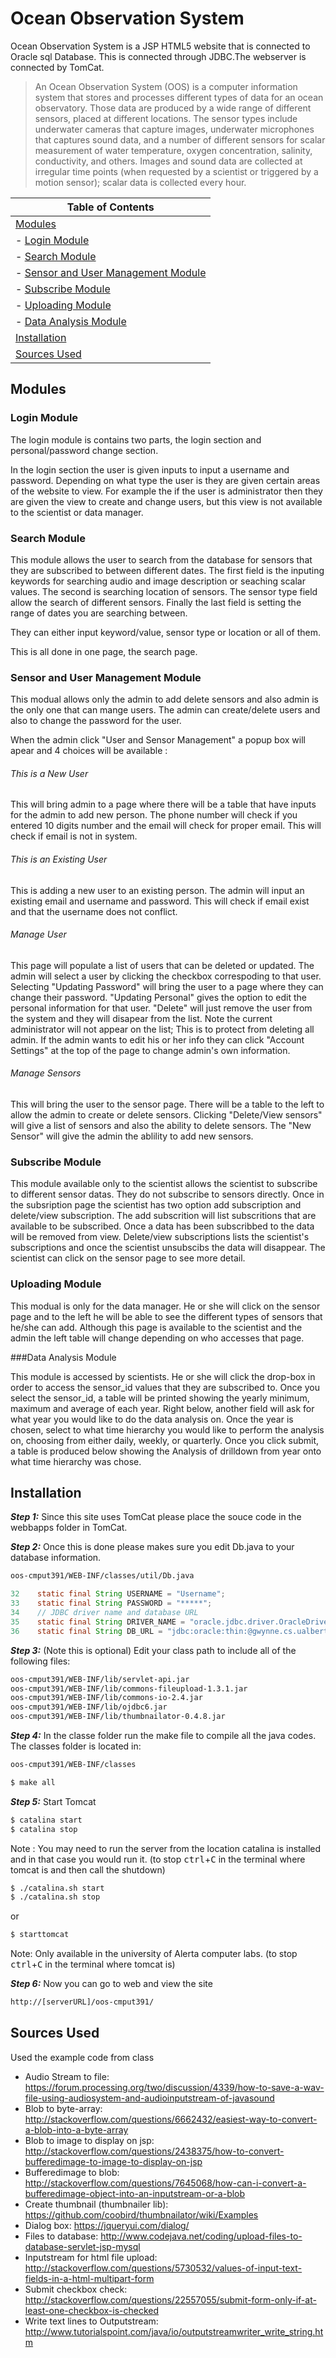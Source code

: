 # Ocean Observation System

Ocean Observation System is a JSP HTML5 website that is connected to Oracle sql Database. This is connected through JDBC.The webserver is connected by TomCat.

>An Ocean Observation System (OOS) is a computer information system that stores and processes different types of data for an ocean observatory. Those data are produced by a wide range of different sensors, placed at different locations. The sensor types include underwater cameras that capture images, underwater microphones that captures sound data, and a number of different sensors for scalar measurement of water temperature, oxygen concentration, salinity, conductivity, and others. Images and sound data are collected at irregular time points (when requested by a scientist or triggered by a motion sensor); scalar data is collected every hour.

|Table of Contents|
|---------------------------|
|[Modules](#modules)|
|  - [Login Module](#login-module)|
|  - [Search Module](#search-module)|
|  - [Sensor and User Management Module](#sensor-and-user-management-module)|
|  - [Subscribe Module](#subscribe-module)|
|  - [Uploading Module](#uploading-module)|
|  - [Data Analysis Module](#data-analysis-module)|
|[Installation](#installation)|
|[Sources Used](#sources-used)|

## Modules
### Login Module

The login module is contains two parts, the login section and personal/password change section.

In the login section the user is given inputs to input a username and password. Depending on what type the user is they are given certain areas of the website to view. For example the if the user is administrator then they are given the view to create and change users, but this view is not available to the scientist or data manager.

### Search Module

This module allows the user to search from the database for sensors that they are subscribed to between different dates. The first field is the inputing keywords for searching audio and image description or seaching scalar values. The second is searching location of sensors. The sensor type field allow the search of different sensors. Finally the last field is setting the range of dates you are searching between. 

They can either input keyword/value, sensor type or location or all of them.

This is all done in one page, the search page.

### Sensor and User Management Module

This modual allows only the admin to add delete sensors and also admin is the only one that can mange users. The admin can create/delete users and also to change the password for the user.

When the admin click "User and Sensor Management" a popup box will apear and 4 choices will be available :

###### This is a New User 

This will bring admin to a page where there will be a table that have inputs for the admin to add new person. The phone number will check if you entered 10 digits number and the email will check for proper email. This will check if email is not in system.


###### This is an Existing User 

This is adding a new user to an existing person. The admin will input an existing email and username and password. This will check if email exist and that the username does not conflict.

###### Manage User 

This page will populate a list of users that can be deleted or updated. The admin will select a user by clicking the checkbox correspoding to that user. Selecting "Updating Password" will bring the user to a page where they can change their password. "Updating Personal" gives the option to edit the personal information for that user. "Delete" will just remove the user from the system and they will disapear from the list. Note the current administrator will not appear on the list; This is to protect from deleting all admin. If the admin wants to edit his or her info they can click "Account Settings" at the top of the page to change admin's own information.

###### Manage Sensors

This will bring the user to the sensor page. There will be a table to the left to allow the admin to create or delete sensors.
Clicking "Delete/View sensors" will give a list of sensors and also the ability to delete sensors. The "New Sensor" will give the admin the ablility to add new sensors.

### Subscribe Module

This module available only to the scientist allows the scientist to subscribe to different sensor datas. They do not subscribe to sensors directly. Once in the subsription page the scientist has two option add subscription and delete/view subscription. The add subscrition will list subscritions that are available to be subscribed. Once a data has been subscribbed to the data will be removed from view. Delete/view subscriptions lists the scientist's subscriptions and once the scientist unsubscibs the data will disappear. The scientist can click on the sensor page to see more detail.

### Uploading Module

This modual is only for the data manager. He or she will click on the sensor page and to the left he will be able to see the different types of sensors that he/she can add. Although this page is available to the scientist and the admin
the left table will change depending on who accesses that page.

###Data Analysis Module

This module is accessed by scientists. He or she will click the drop-box in order to access the sensor_id values that they are subscribed to. Once you select the sensor_id, a table will be printed showing the yearly minimum, maximum and average of each year. Right below, another field will ask for what year you would like to do the data analysis on. Once the year is chosen, select to what time hierarchy you would like to perform the analysis on, choosing from either daily, weekly, or quarterly. Once you click submit, a table is produced below showing the Analysis of drilldown from year onto what time hierarchy was chose.  


## Installation
***Step 1:*** Since this site uses TomCat please place the souce code in the webbapps folder in TomCat. 

***Step 2:*** Once this is done please makes sure you edit Db.java to your database information.
```sh
oos-cmput391/WEB-INF/classes/util/Db.java
```
```java
32    static final String USERNAME = "Username";
33    static final String PASSWORD = "*****";
34    // JDBC driver name and database URL
35    static final String DRIVER_NAME = "oracle.jdbc.driver.OracleDriver";
36    static final String DB_URL = "jdbc:oracle:thin:@gwynne.cs.ualberta.ca:1521:CRS";
```

***Step 3:*** (Note this is optional) Edit your class path to include all of the following files:
```sh
oos-cmput391/WEB-INF/lib/servlet-api.jar
oos-cmput391/WEB-INF/lib/commons-fileupload-1.3.1.jar
oos-cmput391/WEB-INF/lib/commons-io-2.4.jar
oos-cmput391/WEB-INF/lib/ojdbc6.jar
oos-cmput391/WEB-INF/lib/thumbnailator-0.4.8.jar
```

***Step 4:*** In the classe folder run the make file to compile all the java codes. The classes folder is located in: 
```sh
oos-cmput391/WEB-INF/classes 
```
```sh
$ make all
```

***Step 5:*** Start Tomcat 
```sh
$ catalina start 
$ catalina stop
```
Note : You may need to run the server from the location catalina is installed and in that case you would run it. 
(to stop <kbd>ctrl</kbd>+<kbd>C</kbd> in the terminal where tomcat is and then call the shutdown)
```sh
$ ./catalina.sh start
$ ./catalina.sh stop
```
or
```sh
$ starttomcat
```

Note: Only available in the university of Alerta computer labs. (to stop <kbd>ctrl</kbd>+<kbd>C</kbd> in the terminal where tomcat is)

***Step 6:*** Now you can go to web and view the site
```sh
http://[serverURL]/oos-cmput391/
```

## Sources Used

Used the example code from class
* Audio Stream to file: https://forum.processing.org/two/discussion/4339/how-to-save-a-wav-file-using-audiosystem-and-audioinputstream-of-javasound
* Blob to byte-array: http://stackoverflow.com/questions/6662432/easiest-way-to-convert-a-blob-into-a-byte-array
* Blob to image to display on jsp: http://stackoverflow.com/questions/2438375/how-to-convert-bufferedimage-to-image-to-display-on-jsp
* Bufferedimage to blob: http://stackoverflow.com/questions/7645068/how-can-i-convert-a-bufferedimage-object-into-an-inputstream-or-a-blob
* Create thumbnail (thumbnailer lib): https://github.com/coobird/thumbnailator/wiki/Examples
* Dialog box: https://jqueryui.com/dialog/
* Files to database: http://www.codejava.net/coding/upload-files-to-database-servlet-jsp-mysql
* Inputstream for html file upload: http://stackoverflow.com/questions/5730532/values-of-input-text-fields-in-a-html-multipart-form
* Submit checkbox check: http://stackoverflow.com/questions/22557055/submit-form-only-if-at-least-one-checkbox-is-checked
* Write text lines to Outputstream: http://www.tutorialspoint.com/java/io/outputstreamwriter_write_string.htm

